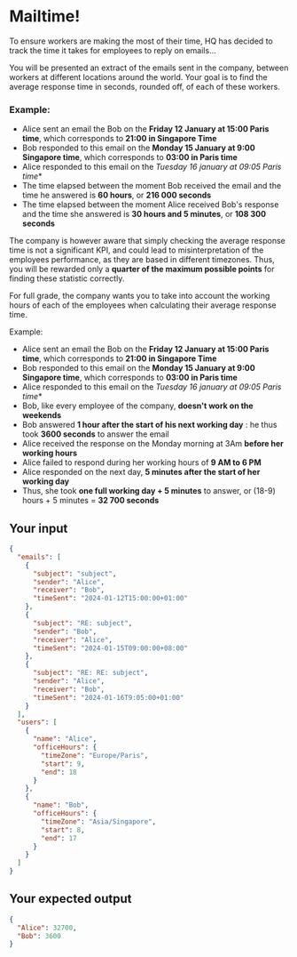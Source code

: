 # Mailtime!

To ensure workers are making the most of their time, HQ has decided to track the time it takes for employees to reply on
emails...

You will be presented an extract of the emails sent in the company, between workers at different locations around the
world.
Your goal is to find the average response time in seconds, rounded off, of each of these workers.

### Example:

- Alice sent an email the Bob on the **Friday 12 January at 15:00 Paris time**, which corresponds to **21:00 in
  Singapore Time**
- Bob responded to this email on the **Monday 15 January at 9:00 Singapore time**, which corresponds to **03:00 in Paris
  time**
- Alice responded to this email on the *Tuesday 16 january at 09:05 Paris time**
- The time elapsed between the moment Bob received the email and the time he answered is **60 hours**, or **216 000
  seconds**
- The time elapsed between the moment Alice received Bob's response and the time she answered is **30 hours and 5
  minutes**, or **108 300 seconds**

The company is however aware that simply checking the average response time is not a significant KPI, and could lead to
misinterpretation of the employees performance, as they are based in different timezones. Thus, you will be rewarded
only a **quarter of the maximum possible points** for finding these statistic correctly.

For full grade, the company wants you to take into account the working hours of each of the employees when calculating
their average response time.

Example:

- Alice sent an email the Bob on the **Friday 12 January at 15:00 Paris time**, which corresponds to **21:00 in
  Singapore Time**
- Bob responded to this email on the **Monday 15 January at 9:00 Singapore time**, which corresponds to **03:00 in Paris
  time**
- Alice responded to this email on the *Tuesday 16 january at 09:05 Paris time**
- Bob, like every employee of the company, **doesn't work on the weekends**
- Bob answered **1 hour after the start of his next working day** : he thus took **3600 seconds** to answer the email
- Alice received the response on the Monday morning at 3Am **before her working hours**
- Alice failed to respond during her working hours of **9 AM to 6 PM**
- Alice responded on the next day, **5 minutes after the start of her working day**
- Thus, she took **one full working day + 5 minutes** to answer, or (18-9) hours + 5 minutes = **32 700 seconds**

## Your input

```json
{
  "emails": [
    {
      "subject": "subject",
      "sender": "Alice",
      "receiver": "Bob",
      "timeSent": "2024-01-12T15:00:00+01:00"
    },
    {
      "subject": "RE: subject",
      "sender": "Bob",
      "receiver": "Alice",
      "timeSent": "2024-01-15T09:00:00+08:00"
    },
    {
      "subject": "RE: RE: subject",
      "sender": "Alice",
      "receiver": "Bob",
      "timeSent": "2024-01-16T9:05:00+01:00"
    }
  ],
  "users": [
    {
      "name": "Alice",
      "officeHours": {
        "timeZone": "Europe/Paris",
        "start": 9,
        "end": 18
      }
    },
    {
      "name": "Bob",
      "officeHours": {
        "timeZone": "Asia/Singapore",
        "start": 8,
        "end": 17
      }
    }
  ]
}
```

## Your expected output

```json
{
  "Alice": 32700,
  "Bob": 3600
}
```